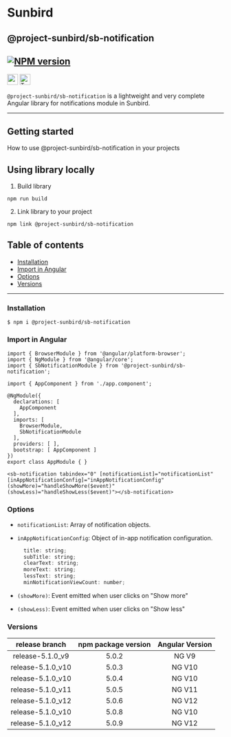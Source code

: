 # Sunbird

## @project-sunbird/sb-notification

[![NPM version](https://img.shields.io/npm/v/@project-sunbird/sb-notification.svg?flat&logo=npm)](https://img.shields.io/npm/v/@project-sunbird/sb-notification.svg?style=for-the-badge&logo=npm)
---

<p>
  <img alt="angular" src="https://img.shields.io/badge/-Angular-DD0031?style=flat-square&logo=angular&logoColor=white" height=25 />
  <img alt="TypeScript" src="https://img.shields.io/badge/-TypeScript-007ACC?style=flat-square&logo=typescript&logoColor=white" height=25 />
</p>

`@project-sunbird/sb-notification` is a lightweight and very complete Angular library for notifications module in Sunbird.

---
## Getting started
How to use @project-sunbird/sb-notification in your projects

## Using library locally

1. Build library
```console
npm run build
```
2. Link library to your project
```console
npm link @project-sunbird/sb-notification
```

## Table of contents

- [Installation](#installation)
- [Import in Angular](#import-in-angular)
- [Options](#options)
- [Versions](#versions)
---

### Installation

```
$ npm i @project-sunbird/sb-notification
```

### Import in Angular

```console
import { BrowserModule } from '@angular/platform-browser';
import { NgModule } from '@angular/core';
import { SbNotificationModule } from '@project-sunbird/sb-notification';

import { AppComponent } from './app.component';

@NgModule({
  declarations: [
    AppComponent
  ],
  imports: [
    BrowserModule,
    SbNotificationModule
  ],
  providers: [ ],
  bootstrap: [ AppComponent ]
})
export class AppModule { }
```

```console
<sb-notification tabindex="0" [notificationList]="notificationList" [inAppNotificationConfig]="inAppNotificationConfig" (showMore)="handleShowMore($event)" (showLess)="handleShowLess($event)"></sb-notification>
```

### Options

  - `notificationList`: Array of notification objects.
  - `inAppNotificationConfig`: Object of in-app notification configuration.

      ```javascript
        title: string;
        subTitle: string;
        clearText: string;
        moreText: string;
        lessText: string;
        minNotificationViewCount: number;
      ```
  - `(showMore)`: Event emitted when user clicks on "Show more"
  - `(showLess)`: Event emitted when user clicks on "Show less"

### Versions

|   release branch  	| npm package version 	| Angular Version 	|
|:-----------------:	|:-------------------:	|:---------------:	|
|  release-5.1.0_v9 	|        5.0.2        	|      NG V9      	|
| release-5.1.0_v10 	|        5.0.3        	|      NG V10     	|
| release-5.1.0_v10 	|        5.0.4        	|      NG V10     	|
| release-5.1.0_v11 	|        5.0.5        	|      NG V11     	|
| release-5.1.0_v12 	|        5.0.6        	|      NG V12     	|
| release-5.1.0_v10 	|        5.0.8        	|      NG V10     	|
| release-5.1.0_v12 	|        5.0.9        	|      NG V12    	|



